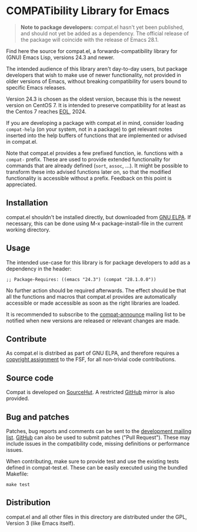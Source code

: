 COMPATibility Library for Emacs
===============================

> **Note to package developers:** compat.el hasn't yet been published,
> and should not yet be added as a dependency.  The official release
> of the package will coincide with the release of Emacs 28.1.

Find here the source for compat.el, a forwards-compatibility library
for (GNU) Emacs Lisp, versions 24.3 and newer.

The intended audience of this library aren't day-to-day users, but
package developers that wish to make use of newer functionality, not
provided in older versions of Emacs, without breaking compatibility
for users bound to specific Emacs releases.

Version 24.3 is chosen as the oldest version, because this is the
newest version on CentOS 7. It is intended to preserve compatibility
for at least as the Centos 7 reaches [EOL], 2024.

If you are developing a package with compat.el in mind, consider
loading `compat-help` (on your system, not in a package) to get
relevant notes inserted into the help buffers of functions that are
implemented or advised in compat.el.

Note that compat.el provides a few prefixed function, ie. functions
with a `compat-` prefix.  These are used to provide extended
functionality for commands that are already defined (`sort`, `assoc`,
...).  It might be possible to transform these into advised functions
later on, so that the modified functionality is accessible without a
prefix.  Feedback on this point is appreciated.

Installation
------------

compat.el shouldn't be installed directly, but downloaded from [GNU
ELPA].  If necessary, this can be done using M-x package-install-file
in the current working directory.

Usage
-----

The intended use-case for this library is for package developers to
add as a dependency in the header:

    ;; Package-Requires: ((emacs "24.3") (compat "28.1.0.0"))

No further action should be required afterwards.  The effect should be
that all the functions and macros that compat.el provides are
automatically accessible or made accessible as soon as the right
libraries are loaded.

It is recommended to subscribe to the [compat-announce] mailing list
to be notified when new versions are released or relevant changes are
made.

Contribute
----------

As compat.el is distribed as part of GNU ELPA, and therefore requires
a [copyright assignment] to the FSF, for all non-trivial code
contributions.

Source code
-----------

Compat is developed on [SourceHut]. A restricted [GitHub] mirror is
also provided.

Bug and patches
---------------

Patches, bug reports and comments can be sent to the [development
mailing list][compat-devel].  [GitHub] can also be used to submit
patches ("Pull Request").  These may include issues in the
compatibility code, missing definitions or performance issues.

When contributing, make sure to provide test and use the existing
tests defined in compat-test.el.  These can be easily executed using
the bundled Makefile:

    make test

Distribution
------------

compat.el and all other files in this directory are distributed under
the GPL, Version 3 (like Emacs itself).

[EOL]: https://wiki.centos.org/About/Product
[GNU ELPA]: http://elpa.gnu.org/packages/compat.html
[copyright assignment]: https://www.gnu.org/software/emacs/manual/html_node/emacs/Copyright-Assignment.html
[SourceHut]: https://sr.ht/~pkal/compat
[GitHub]: https://github.com/phikal/compat.el
[compat-announce]: https://lists.sr.ht/~pkal/compat-announce
[compat-devel]: https://lists.sr.ht/~pkal/compat-devel
